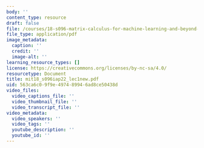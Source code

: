 ```yaml
---
body: ''
content_type: resource
draft: false
file: /courses/18-s096-matrix-calculus-for-machine-learning-and-beyond-january-iap-2022/mit18_s096iap22_lec1new.pdf
file_type: application/pdf
image_metadata:
  caption: ''
  credit: ''
  image-alt: ''
learning_resource_types: []
license: https://creativecommons.org/licenses/by-nc-sa/4.0/
resourcetype: Document
title: mit18_s096iap22_lec1new.pdf
uid: 563ca6c0-9f9e-4974-8994-6ad8ce50438d
video_files:
  video_captions_file: ''
  video_thumbnail_file: ''
  video_transcript_file: ''
video_metadata:
  video_speakers: ''
  video_tags: ''
  youtube_description: ''
  youtube_id: ''
---
```

